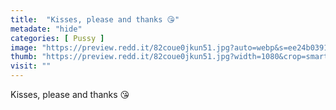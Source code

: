 ```yaml
---
title:  "Kisses, please and thanks 😘"
metadate: "hide"
categories: [ Pussy ]
image: "https://preview.redd.it/82coue0jkun51.jpg?auto=webp&s=ee24b0391ac9075215d11e49e9e60dde93fdeae1"
thumb: "https://preview.redd.it/82coue0jkun51.jpg?width=1080&crop=smart&auto=webp&s=b2f5864df1bdfe752182a873a90f50d221a00a03"
visit: ""
---
```

Kisses, please and thanks 😘
